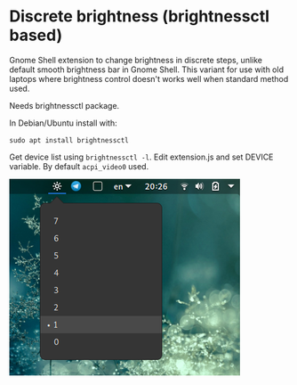 # Discrete brightness (brightnessctl based)

Gnome Shell extension to change brightness in discrete steps, unlike default smooth brightness bar in Gnome Shell. This variant for use with old laptops where brightness control doesn't works well when standard method used.

Needs brightnessctl package.

In Debian/Ubuntu install with:

    sudo apt install brightnessctl

Get device list using `brightnessctl -l`.
Edit extension.js and set DEVICE variable. By default `acpi_video0` used. 

![screenshot](screenshot.png?raw=true)
